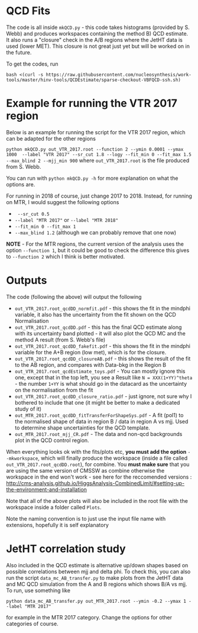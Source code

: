 # QCD Fits 

The code is all inside `mkQCD.py` - this code takes histograms (provided by S. Webb) and produces workspaces containing the method B) QCD estimate. 
It also runs a "closure" check in the A/B regions where the JetHT data is used (lower MET). This closure is not great just yet but will be worked 
on in the future. 

To get the codes, run

`bash <(curl -s https://raw.githubusercontent.com/nucleosynthesis/work-tools/master/hinv-tools/QCDEstimate/sparse-checkout-VBFQCD-ssh.sh)`

# Example for running the VTR 2017 region 

Below is an example for running the script for the VTR 2017 region, which can be adapted for the other regions

`python mkQCD.py out_VTR_2017.root --function 2 --ymin 0.0001 --ymax 1000  --label "VTR 2017" --sr_cut 1.8 --logy --fit_min 0 --fit_max 1.5 --max_blind 2 --mjj_min 900`
where `out_VTR_2017.root` is the file produced from S. Webb. 

You can run with `python mkQCD.py -h` for more explanation on what the options are. 

For running in 2018 of course, just change 2017 to 2018. Instead, for running on MTR, I would suggest the following options 

   * ` --sr_cut 0.5`
   * `--label "MTR 2017"` or `--label "MTR 2018"`
   * `--fit_min 0 --fit_max 1 `
   * `--max_blind 1.2` (although we can probably remove that one now)

**NOTE** - For the MTR regions, the current version of the analysis uses the option `--function 1`, but it could be good to check the difference this gives to `--function 2` which I think is better motivated. 

# Outputs 

The code (following the above) will output the following 

  * `out_VTR_2017.root_qcdDD_normfit.pdf` - this shows the fit in the mindphi variable, it also has the uncertainty from the fit shown on the QCD Normalisation
  * `out_VTR_2017.root_qcdDD.pdf` - this has the final QCD estimate along with its uncertainty band plotted - it will also plot the QCD MC and the method A result (from S. Webb's file)
  * `out_VTR_2017.root_qcdDD_fakefit.pdf` - this shows the fit in the mindphi variable for the A+B region (low met), which is for the closure. 
  * `out_VTR_2017.root_qcdDD_closureAB.pdf` - this shows the result of the fit to the AB region, and compares with Data-bkg in the Region B 
  * `out_VTR_2017.root_qcdEstimate_toys.pdf` - You can mostly ignore this one, except that in the top left, you see a Result like `N = XXX(1+YY)^theta` - the number `1+YY` is what should go in the datacard as the uncertainty on the normalisation from the fit
  * `out_VTR_2017.root_qcdDD_closure_ratio.pdf` - just ignore, not sure why I bothered to include that one (it might be better to make a dedicated study of it)
  * `out_MTR_2017.root_qcdDD_fitTransferForShapeSys.pdf` - A fit (pol1) to the normalised shape of data in region B / data in region A vs mjj. Used to determine shape uncertainties for the QCD template. 
  * `out_MTR_2017.root_mjj_CR.pdf` - The data and non-qcd backgrounds plot in the QCD control region. 
  
When everything looks ok with the fits/plots etc, **you must add the option** `--mkworkspace`, which will finally produce the workspace (inside a file called `out_VTR_2017.root_qcdDD.root`), for combine. You **must make sure** that you are using the same version of CMSSW as combine otherwise the workspace in the end won't work - see here for the reccomended versions : http://cms-analysis.github.io/HiggsAnalysis-CombinedLimit/#setting-up-the-environment-and-installation 

Note that all of the above plots will also be included in the root file with the workspace inside a folder called `Plots`. 


Note the naming convention is to just use the input file name with extensions, hopefully it is self explanatory 

# JetHT correlation study 

Also included in the QCD estimate is alternative up/down shapes based on possible correlations between mjj and delta phi. To check this, you can also run the script `data_mc_AB_transfer.py` to make plots from the JetHT data and MC QCD simulation from the A and B regions which shows B/A vs mjj. To run, use something like 

`
python data_mc_AB_transfer.py out_MTR_2017.root --ymin -0.2 --ymax 1 --label "MTR 2017"
`

for example in the MTR 2017 category. Change the options for other categories of course.
